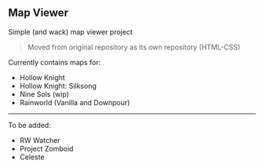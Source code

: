 Map Viewer
---
Simple (and wack) map viewer project
 > Moved from original repository as its own repository (HTML-CSS)

Currently contains maps for:
 - Hollow Knight
 - Hollow Knight: Silksong
 - Nine Sols (wip)
 - Rainworld (Vanilla and Downpour)
---
To be added:
 - RW Watcher
 - Project Zomboid
 - Celeste
